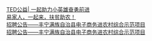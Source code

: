   
[TED公益| 一起助力小英雄奋勇前进](http://www.dianyue.me/archives/171/t3e0rtm6pwsnrh3w/)  
[易家人，一起来，扶贫助农！](http://www.dianyue.me/archives/155/dsd55t7mbcaedzua/)  
[招聘公告——丰宁满族自治县电子商务进农村综合示范项目](http://www.dianyue.me/archives/928/qgerypb33cheg2u6/)  
[招聘公告——丰宁满族自治县电子商务进农村综合示范项目](http://www.dianyue.me/archives/912/t3ou1l0nl8g8e0lt/)